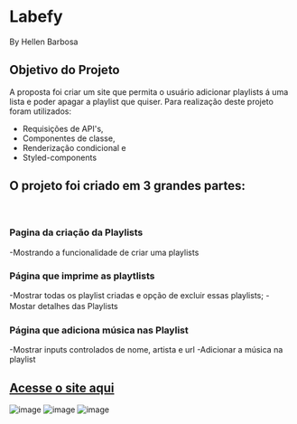 # Labefy
By Hellen Barbosa

## Objetivo do Projeto
A proposta foi criar um site que permita o usuário adicionar playlists á uma lista e poder apagar a playlist que quiser.
Para  realização deste projeto foram utilizados:
* Requisições de API's,
* Componentes de classe,
* Renderização condicional e
* Styled-components

## O projeto foi criado em 3 grandes partes:
ㅤ
### Pagina da criação da Playlists

-Mostrando a funcionalidade de criar uma playlists

### Página que imprime as playtlists

-Mostrar todas os playlist criadas e opção de excluir essas playlists; 
-Mostar detalhes das Playlistsㅤ
ㅤ
### Página que adiciona música nas Playlist
-Mostrar inputs controlados de nome, artista e url
-Adicionar a música na playlist

## [Acesse o site aqui](https://beneficial-jail.surge.sh/)

![image](https://user-images.githubusercontent.com/86899002/149252127-bd454885-923e-4271-a815-f609e1d13648.png)
![image](https://user-images.githubusercontent.com/86899002/149252155-191f8e8c-db9a-4a6a-b472-9fca69ada419.png)
![image](https://user-images.githubusercontent.com/86899002/149252178-108492f5-b894-472a-b33b-db482f4b7cdb.png)
